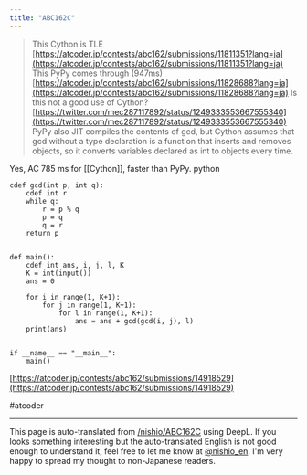 ```yaml
---
title: "ABC162C"
---
```


> This Cython is TLE [https://atcoder.jp/contests/abc162/submissions/11811351?lang=ja](https://atcoder.jp/contests/abc162/submissions/11811351?lang=ja)
> This PyPy comes through (947ms) [https://atcoder.jp/contests/abc162/submissions/11828688?lang=ja](https://atcoder.jp/contests/abc162/submissions/11828688?lang=ja)
> Is this not a good use of Cython?
[https://twitter.com/mec287117892/status/1249333553667555340](https://twitter.com/mec287117892/status/1249333553667555340)
PyPy also JIT compiles the contents of gcd, but Cython assumes that gcd without a type declaration is a function that inserts and removes objects, so it converts variables declared as int to objects every time.

Yes, AC 785 ms for [[Cython]], faster than PyPy.
python

```
cdef gcd(int p, int q):
    cdef int r
    while q:
        r = p % q
        p = q
        q = r
    return p
 
 
def main():
    cdef int ans, i, j, l, K
    K = int(input())
    ans = 0
 
    for i in range(1, K+1):
        for j in range(1, K+1):
            for l in range(1, K+1):
                ans = ans + gcd(gcd(i, j), l)
    print(ans)
 
 
if __name__ == "__main__":
    main()
```

[https://atcoder.jp/contests/abc162/submissions/14918529](https://atcoder.jp/contests/abc162/submissions/14918529)

#atcoder

---
This page is auto-translated from [/nishio/ABC162C](https://scrapbox.io/nishio/ABC162C) using DeepL. If you looks something interesting but the auto-translated English is not good enough to understand it, feel free to let me know at [@nishio_en](https://twitter.com/nishio_en). I'm very happy to spread my thought to non-Japanese readers.